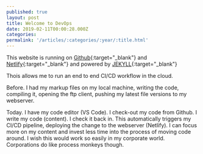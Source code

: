 ```yaml
---
published: true
layout: post
title: Welcome to DevOps
date: 2019-02-11T00:00:28.000Z
categories: 
permalink: '/articles/:categories/:year/:title.html'
---
```

This website is running on [Github](https://github.com/){:target="_blank"} and [Netlify](https://netlify.com/){:target="_blank"} and powered by [JEKYLL](https://jekyllrb.com){:target="_blank"}
<!--End of Excerpt--> 

Thois allows me to run an end to end CI/CD workflow in the cloud. 

Before. I had my markup files on my local machine, writing the code, compiling it, opening the ftp client, pushing my latest file versions to my webserver. 

Today. I have my code editor (VS Code). I check-out my code from Github. I write my code (content). I check it back in. This automatically triggers my CI/CD pipeline, deploying the change to the webserver (Netlify). 
I can focus more on my content and invest less time into the process of moving code around. I wish this would work so easily in my corporate world. Corporations do like process monkeys though. 

